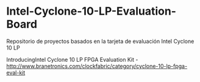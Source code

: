 # Intel-Cyclone-10-LP-Evaluation-Board
Repositorio de proyectos basados en la tarjeta de evaluación Intel Cyclone 10 LP<br>

IntroducingIntel Cyclone 10 LP FPGA Evaluation Kit - http://www.branetronics.com/clockfabric/category/cyclone-10-lp-fpga-eval-kit<br>
